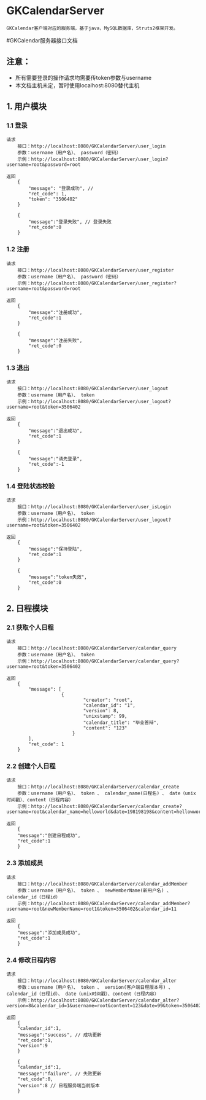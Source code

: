 # GKCalendarServer
	GKCalendar客户端对应的服务端，基于java，MySQL数据库，Struts2框架开发。



#GKCalendar服务器接口文档
## 注意：
* 所有需要登录的操作请求均需要传token参数与username
* 本文档主机未定，暂时使用localhost:8080替代主机


## 1. 用户模块

### 1.1 登录
	请求
		接口：http://localhost:8080/GKCalendarServer/user_login
		参数：username（用户名）、 password（密码）
		示例：http://localhost:8080/GKCalendarServer/user_login?username=root&password=root
	
	返回
		{
    		"message": "登录成功", // 
    		"ret_code": 1,
    		"token": "3506402"
		}
		
		{
			"message":"登录失败", // 登录失败
			"ret_code":0
		}
		
### 1.2 注册
	请求
		接口：http://localhost:8080/GKCalendarServer/user_register
		参数：username（用户名）、 password（密码）
		示例：http://localhost:8080/GKCalendarServer/user_register?username=root&password=root
	
	返回
		{
			"message":"注册成功", 
			"ret_code":1
		}
		
		{
			"message":"注册失败", 
			"ret_code":0
		}
### 1.3 退出	
	请求
		接口：http://localhost:8080/GKCalendarServer/user_logout
		参数：username（用户名）、 token
		示例：http://localhost:8080/GKCalendarServer/user_logout?username=root&token=3506402
	
	返回
		{
			"message":"退出成功", 
			"ret_code":1
		}
		
		{
			"message":"请先登录", 
			"ret_code":-1
		}

### 1.4 登陆状态校验
	请求
		接口：http://localhost:8080/GKCalendarServer/user_isLogin
		参数：username（用户名）、 token
		示例：http://localhost:8080/GKCalendarServer/user_logout?username=root&token=3506402
	
	返回
		{
			"message":"保持登陆", 
			"ret_code":1
		}
		
		{
			"message":"token失效", 
			"ret_code":0
		}

## 2. 日程模块

### 2.1 获取个人日程
	请求
		接口：http://localhost:8080/GKCalendarServer/calendar_query
		参数：username（用户名）、 token
		示例：http://localhost:8080/GKCalendarServer/calendar_query?username=root&token=3506402
	
	返回
		{
    		"message": [
       					{
            					"creator": "root",
            					"calendar_id": "1",
            					"version": 8,
            					"unixstamp": 99,
            					"calendar_title": "毕业答辩",
            					"content": "123"
     			 			}
    		],
    		"ret_code": 1
		}
		
### 2.2 创建个人日程
	请求
		接口：http://localhost:8080/GKCalendarServer/calendar_create
		参数：username（用户名）、 token 、 calendar_name(日程名) 、 date（unix时间戳）、content（日程内容）
		示例：http://localhost:8080/GKCalendarServer/calendar_create?username=root&calendar_name=helloworld&date=198198198&content=hellowworld!&token=3506402
	
	返回
		{
		"message":"创建日程成功",
		"ret_code":1
		}
		
### 2.3 添加成员
	请求
		接口：http://localhost:8080/GKCalendarServer/calendar_addMember
		参数：username（用户名）、 token 、 newMemberName(新用户名) 、 calendar_id（日程id）		
		示例：http://localhost:8080/GKCalendarServer/calendar_addMember?username=root&newMemberName=root1&token=3506402&calendar_id=11
	
	返回
		{
		"message":"添加成员成功",
		"ret_code":1
		}
		
### 2.4 修改日程内容
	请求
		接口：http://localhost:8080/GKCalendarServer/calendar_alter
		参数：username（用户名）、 token 、 version(客户端日程版本号) 、 calendar_id（日程id）、 date（unix时间戳）、content（日程内容）
		示例：http://localhost:8080/GKCalendarServer/calendar_alter?version=8&calendar_id=1&username=root&content=123&date=99&token=3506402
	
	返回
		{
		"calendar_id":1,
		"message":"success", // 成功更新
		"ret_code":1,
		"version":9
		}
		
		{
		"calendar_id":1,
		"message":"failure", // 失败更新
		"ret_code":0,
		"version":8 // 日程服务端当前版本
		}